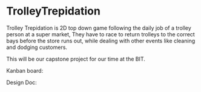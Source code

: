 # TrolleyTrepidation

Trolley Trepidation is 2D top down game following the daily job of a trolley person at a super market, They have to race to return trolleys to the correct bays before the store runs out, while dealing with other events like cleaning and dodging customers.

This will be our capstone project for our time at the BIT.

Kanban board:

Design Doc:
